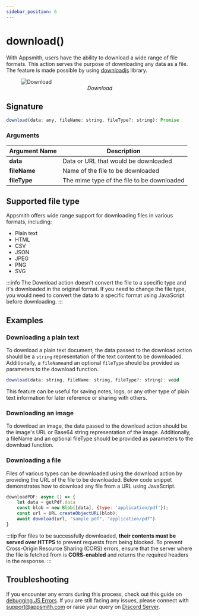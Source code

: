 ```yaml
---
sidebar_position: 6
---
```

# download()

With Appsmith, users have the ability to download a wide range of file formats. This action serves the purpose of downloading any data as a file. The feature is made possible by using  [downloadjs](https://github.com/rndme/download) library.

<figure>
  <img src="/img/download-action.png" style= {{width:"700px", height:"auto"}} alt="Download"/>
  <figcaption align = "center"><i>Download</i></figcaption>
</figure>


## Signature

```javascript
download(data: any, fileName: string, fileType?: string): Promise
```

### Arguments

| **Argument Name** | **Description**                            |
| ----------------- | ------------------------------------------ |
| **data**          | Data or URL that would be downloaded       |
| **fileName**      | Name of the file to be downloaded          |
| **fileType**      | The mime type of the file to be downloaded |

## Supported file type
Appsmith offers wide range support for downloading files in various formats, including:

* Plain text
* HTML
* CSV
* JSON
* JPEG
* PNG
* SVG

:::info
The Download action doesn't convert the file to a specific type and it's downloaded in the original format. If you need to change the file type, you would need to convert the data to a specific format using JavaScript before downloading.
:::


## Examples

### Downloading a plain text
To download a plain text document, the data passed to the download action should be a `string` representation of the text content to be downloaded. Additionally, a `fileName`and an optional `fileType` should be provided as parameters to the download function. 

```javascript
download(data: string, fileName: string, fileType?: string): void
```
<VideoEmbed host="youtube" videoId="JL0XRRIIcus" title="Downloading a plain text" caption="Downloading a plain text"/>


This feature can be useful for saving notes, logs, or any other type of plain text information for later reference or sharing with others.


### Downloading an image

To download an image, the data passed to the download action should be the image's URL or Base64 string representation of the image. Additionally, a fileName and an optional fileType should be provided as parameters to the download function. 

<VideoEmbed host="youtube" videoId="PoDi1MR6nI4" title="Downloading an image" caption="Downloading an image"/>


### Downloading a file

Files of various types can be downloaded using the download action by providing the URL of the file to be downloaded. Below code snippet demonstrates how to download any file from a URL using JavaScript.

```javascript
downloadPDF: async () => {
	let data = getPdf.data
	const blob = new Blob([data], {type: 'application/pdf'});
	const url = URL.createObjectURL(blob);
	await download(url, "sample.pdf", "application/pdf")
}
```

:::tip
For files to be successfully downloaded, **their contents must be served over HTTPS** to prevent requests from being blocked. To prevent Cross-Origin Resource Sharing (CORS) errors, ensure that the server where the file is fetched from is **CORS-enabled** and returns the required headers in the response.
:::



## Troubleshooting
If you encounter any errors during this process, check out this guide on [debugging JS Errors](/help-and-support/troubleshooting-guide/js-errors). If you are still facing any issues, please connect with support@appsmith.com or raise your query on [Discord Server](https://discord.com/invite/rBTTVJp).